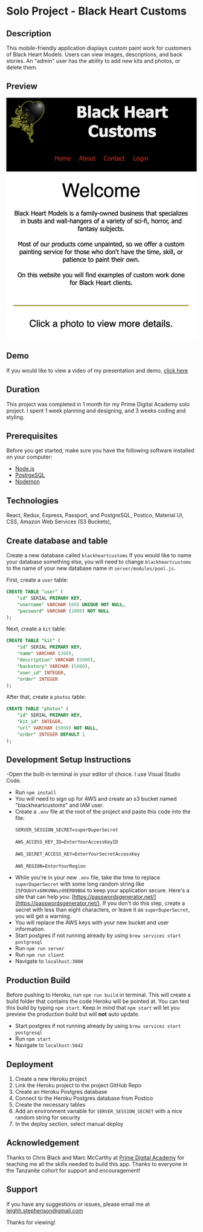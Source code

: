 
# Solo Project - Black Heart Customs

## Description
This mobile-friendly application displays custom paint work for customers of Black Heart Models. Users can view images, descriptions, and back stories. An "admin" user has the ability to add new kits and photos, or delete them. 

## Preview
![Home Page](./public/images/Preview.png)

## Demo
If you would like to view a video of my presentation and demo,
<a href="https://www.linkedin.com/posts/leigh-stephenson_fullstackdevelopment-primedigitalacademy-activity-7079883988697284608-tNAs?utm_source=share&utm_medium=member_desktop"> click here </a>

## Duration
This project was completed in 1 month for my Prime Digital Academy solo project. I spent 1 week planning and designing, and 3 weeks coding and styling. 

## Prerequisites

Before you get started, make sure you have the following software installed on your computer:

- [Node.js](https://nodejs.org/en/)
- [PostrgeSQL](https://www.postgresql.org/)
- [Nodemon](https://nodemon.io/)


## Technologies
React, Redux, Express, Passport, and PostgreSQL, Postico, Material UI, CSS, Amazon Web Services (S3 Buckets), 

## Create database and table

Create a new database called `blackheartcustoms` If you would like to name your database something else, you will need to change `blackheartcustoms` to the name of your new database name in `server/modules/pool.js`.

First, create a `user` table:

```SQL
CREATE TABLE "user" (
    "id" SERIAL PRIMARY KEY,
    "username" VARCHAR (80) UNIQUE NOT NULL,
    "password" VARCHAR (1000) NOT NULL
);
```

Next, create a `kit` table:

```SQL
CREATE TABLE "kit" (
    "id" SERIAL PRIMARY KEY,
    "name" VARCHAR (200),
    "description" VARCHAR (5000),
    "backstory" VARCHAR (5000),
    "user_id" INTEGER,
    "order" INTEGER
);
```

After that, create a `photos` table: 

```SQL
CREATE TABLE "photos" (
    "id" SERIAL PRIMARY KEY,
    "kit_id" INTEGER,
    "url" VARCHAR (5000) NOT NULL,
    "order" INTEGER DEFAULT 1
);
```

## Development Setup Instructions
-Open the built-in terminal in your editor of choice. I use Visual Studio Code.
- Run `npm install`
- You will need to sign up for AWS and create an s3 bucket named "blackheartcustoms" and IAM user. 
- Create a `.env` file at the root of the project and paste this code into the file:
  ```
  SERVER_SESSION_SECRET=superDuperSecret

  AWS_ACCESS_KEY_ID=EnterYourAccessKeyID

  AWS_SECRET_ACCESS_KEY=EnterYourSecretAccessKey

  AWS_REGION=EnterYourRegion
  ```
- While you're in your new `.env` file, take the time to replace `superDuperSecret` with some long random string like `25POUbVtx6RKVNWszd9ERB9Bb6` to keep your application secure. Here's a site that can help you: [https://passwordsgenerator.net/](https://passwordsgenerator.net/). If you don't do this step, create a secret with less than eight characters, or leave it as `superDuperSecret`, you will get a warning.
- You will replace the AWS keys with your new bucket and user information.
- Start postgres if not running already by using `brew services start postgresql`
- Run `npm run server`
- Run `npm run client`
- Navigate to `localhost:3000`

## Production Build

Before pushing to Heroku, run `npm run build` in terminal. This will create a build folder that contains the code Heroku will be pointed at. You can test this build by typing `npm start`. Keep in mind that `npm start` will let you preview the production build but will **not** auto update.

- Start postgres if not running already by using `brew services start postgresql`
- Run `npm start`
- Navigate to `localhost:5042`

## Deployment

1. Create a new Heroku project
1. Link the Heroku project to the project GitHub Repo
1. Create an Heroku Postgres database
1. Connect to the Heroku Postgres database from Postico
1. Create the necessary tables
1. Add an environment variable for `SERVER_SESSION_SECRET` with a nice random string for security
1. In the deploy section, select manual deploy

## Acknowledgement
Thanks to Chris Black and Marc McCarthy at [Prime Digital Academy](www.primeacademy.io) for teaching me all the skills needed to build this app. Thanks to everyone in the Tanzanite cohort for support and encouragement!

## Support
If you have any suggestions or issues, please email me at leighh.stephenson@gmail.com

Thanks for viewing!

